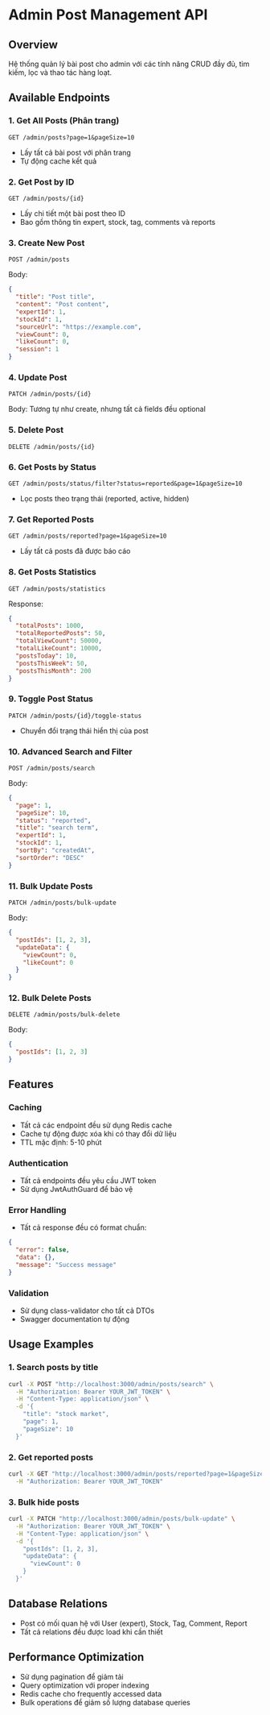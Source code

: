 # Admin Post Management API

## Overview

Hệ thống quản lý bài post cho admin với các tính năng CRUD đầy đủ, tìm kiếm, lọc và thao tác hàng loạt.

## Available Endpoints

### 1. Get All Posts (Phân trang)

```
GET /admin/posts?page=1&pageSize=10
```

- Lấy tất cả bài post với phân trang
- Tự động cache kết quả

### 2. Get Post by ID

```
GET /admin/posts/{id}
```

- Lấy chi tiết một bài post theo ID
- Bao gồm thông tin expert, stock, tag, comments và reports

### 3. Create New Post

```
POST /admin/posts
```

Body:

```json
{
  "title": "Post title",
  "content": "Post content",
  "expertId": 1,
  "stockId": 1,
  "sourceUrl": "https://example.com",
  "viewCount": 0,
  "likeCount": 0,
  "session": 1
}
```

### 4. Update Post

```
PATCH /admin/posts/{id}
```

Body: Tương tự như create, nhưng tất cả fields đều optional

### 5. Delete Post

```
DELETE /admin/posts/{id}
```

### 6. Get Posts by Status

```
GET /admin/posts/status/filter?status=reported&page=1&pageSize=10
```

- Lọc posts theo trạng thái (reported, active, hidden)

### 7. Get Reported Posts

```
GET /admin/posts/reported?page=1&pageSize=10
```

- Lấy tất cả posts đã được báo cáo

### 8. Get Posts Statistics

```
GET /admin/posts/statistics
```

Response:

```json
{
  "totalPosts": 1000,
  "totalReportedPosts": 50,
  "totalViewCount": 50000,
  "totalLikeCount": 10000,
  "postsToday": 10,
  "postsThisWeek": 50,
  "postsThisMonth": 200
}
```

### 9. Toggle Post Status

```
PATCH /admin/posts/{id}/toggle-status
```

- Chuyển đổi trạng thái hiển thị của post

### 10. Advanced Search and Filter

```
POST /admin/posts/search
```

Body:

```json
{
  "page": 1,
  "pageSize": 10,
  "status": "reported",
  "title": "search term",
  "expertId": 1,
  "stockId": 1,
  "sortBy": "createdAt",
  "sortOrder": "DESC"
}
```

### 11. Bulk Update Posts

```
PATCH /admin/posts/bulk-update
```

Body:

```json
{
  "postIds": [1, 2, 3],
  "updateData": {
    "viewCount": 0,
    "likeCount": 0
  }
}
```

### 12. Bulk Delete Posts

```
DELETE /admin/posts/bulk-delete
```

Body:

```json
{
  "postIds": [1, 2, 3]
}
```

## Features

### Caching

- Tất cả các endpoint đều sử dụng Redis cache
- Cache tự động được xóa khi có thay đổi dữ liệu
- TTL mặc định: 5-10 phút

### Authentication

- Tất cả endpoints đều yêu cầu JWT token
- Sử dụng JwtAuthGuard để bảo vệ

### Error Handling

- Tất cả response đều có format chuẩn:

```json
{
  "error": false,
  "data": {},
  "message": "Success message"
}
```

### Validation

- Sử dụng class-validator cho tất cả DTOs
- Swagger documentation tự động

## Usage Examples

### 1. Search posts by title

```bash
curl -X POST "http://localhost:3000/admin/posts/search" \
  -H "Authorization: Bearer YOUR_JWT_TOKEN" \
  -H "Content-Type: application/json" \
  -d '{
    "title": "stock market",
    "page": 1,
    "pageSize": 10
  }'
```

### 2. Get reported posts

```bash
curl -X GET "http://localhost:3000/admin/posts/reported?page=1&pageSize=10" \
  -H "Authorization: Bearer YOUR_JWT_TOKEN"
```

### 3. Bulk hide posts

```bash
curl -X PATCH "http://localhost:3000/admin/posts/bulk-update" \
  -H "Authorization: Bearer YOUR_JWT_TOKEN" \
  -H "Content-Type: application/json" \
  -d '{
    "postIds": [1, 2, 3],
    "updateData": {
      "viewCount": 0
    }
  }'
```

## Database Relations

- Post có mối quan hệ với User (expert), Stock, Tag, Comment, Report
- Tất cả relations đều được load khi cần thiết

## Performance Optimization

- Sử dụng pagination để giảm tải
- Query optimization với proper indexing
- Redis cache cho frequently accessed data
- Bulk operations để giảm số lượng database queries
